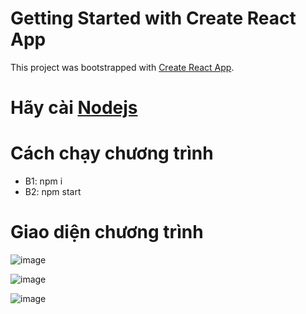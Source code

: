 # Getting Started with Create React App

This project was bootstrapped with [Create React App](https://github.com/facebook/create-react-app).

# Hãy cài [Nodejs](https://nodejs.org/en/)

# Cách chạy chương trình
  * B1: npm i
  * B2: npm start

# Giao diện chương trình
![image](https://user-images.githubusercontent.com/61813025/142810770-ce80b421-b67a-4c93-8ad2-d40dd2ef3eb4.png)

![image](https://user-images.githubusercontent.com/61813025/142811149-ddd9a24b-a01a-408f-8992-638f4321a053.png)

![image](https://user-images.githubusercontent.com/61813025/142811163-7e0125b5-c509-41e9-b3e2-f06e485d6596.png)

